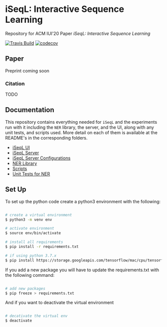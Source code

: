 # iSeqL: Interactive Sequence Learning

Repository for ACM IUI'20 Paper *iSeqL: Interactive Sequence Learning*

[![Travis Build](https://travis-ci.com/AkshatSh/iSeqL.svg?branch=master)](https://travis-ci.com/AkshatSh/iSeqL)
[![codecov](https://codecov.io/gh/AkshatSh/iSeqL/branch/master/graph/badge.svg)](https://codecov.io/gh/AkshatSh/iSeqL)

## Paper

Preprint coming soon

### Citation

TODO


## Documentation

This repository contains everything needed for `iSeqL` and the experiments run with it including the `NER` library, the server, and the UI, along with any unit tests, and scripts used. More detail on each of them is available at the README's in the corresponding folders.

* [iSeqL UI](iseql_front_end/README.md)
* [iSeqL Server](iseql_server/README.md)
* [iSeqL Server Configurations](iseql_server/configurations/README.md)
* [NER Library](ner/README.md)
* [Scripts](scripts/README.md)
* [Unit Tests for NER](tests/README.md)

## Set Up

To set up the python code create a python3 environment with the following:

```bash

# create a virtual environment
$ python3 -m venv env

# activate environment
$ source env/bin/activate

# install all requirements
$ pip install -r requirements.txt

# if using python 3.7.x
$ pip install https://storage.googleapis.com/tensorflow/mac/cpu/tensorflow-0.12.0-py3-none-any.whl
```

If you add a new package you will have to update the requirements.txt with the following command:

```bash

# add new packages
$ pip freeze > requirements.txt
```

And if you want to deactivate the virtual environment

```bash

# decativate the virtual env
$ deactivate
```
